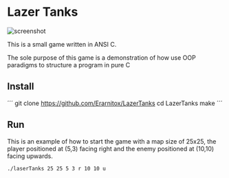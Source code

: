 # Lazer Tanks
![screenshot](https://i.imgur.com/1hEcPsK.png)

This is a small game written in ANSI C.

The sole purpose of this game is a demonstration
of how use OOP paradigms to structure a program in pure C

## Install
´´´
git clone https://github.com/Erarnitox/LazerTanks
cd LazerTanks
make
´´´

## Run
This is an example of how to start the game with a map size of 25x25, the player positioned at (5,3) facing right and the enemy positioned at (10,10) facing upwards.

```
./laserTanks 25 25 5 3 r 10 10 u
```
